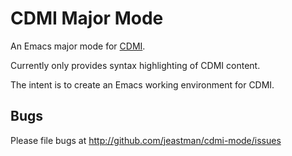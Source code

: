 CDMI Major Mode
===============

An Emacs major mode for [CDMI][cdmi].

Currently only provides syntax highlighting of CDMI content.

The intent is to create an Emacs working environment for CDMI.

## Bugs

Please file bugs at <http://github.com/jeastman/cdmi-mode/issues>

[cdmi]: http://cdmi.sniacloud.org/

